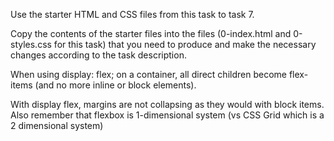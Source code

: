 Use the starter HTML and CSS files from this task to task 7.

Copy the contents of the starter files into the files (0-index.html and 0-styles.css for this task) that you need to produce and make the necessary changes according to the task description.

When using display: flex; on a container, all direct children become flex-items (and no more inline or block elements).

With display flex, margins are not collapsing as they would with block items. Also remember that flexbox is 1-dimensional system (vs CSS Grid which is a 2 dimensional system)